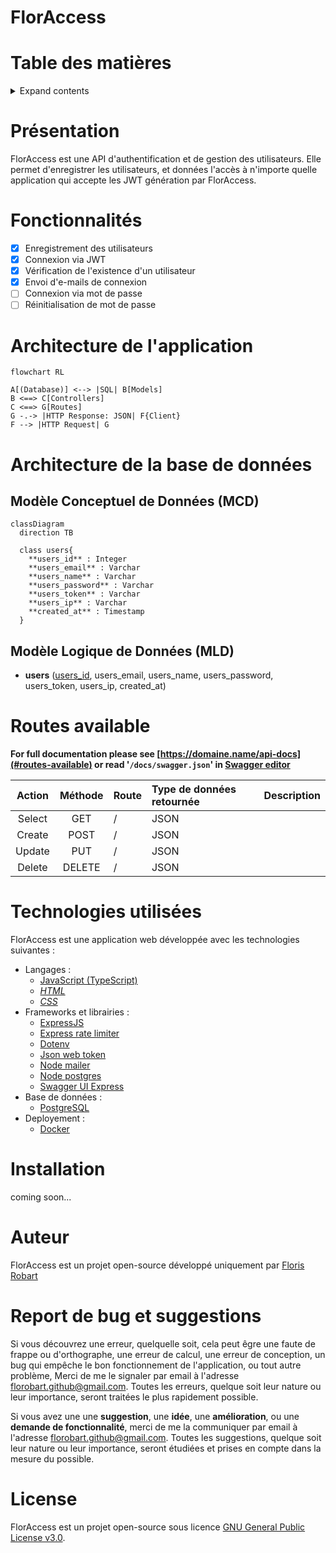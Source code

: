 # FlorAccess

# Table des matières

<details>
<summary>Expand contents</summary>

- [FlorAccess](#floraccess)
- [Table des matières](#table-des-matières)
- [Présentation](#présentation)
- [Fonctionnalités](#fonctionnalités)
- [Architecture de l'application](#architecture-de-lapplication)
- [Architecture de la base de données](#architecture-de-la-base-de-données)
  - [Modèle Conceptuel de Données (MCD)](#modèle-conceptuel-de-données-mcd)
  - [Modèle Logique de Données (MLD)](#modèle-logique-de-données-mld)
- [Routes available](#routes-available)
- [Technologies utilisées](#technologies-utilisées)
- [Installation](#installation)
- [Auteur](#auteur)
- [Report de bug et suggestions](#report-de-bug-et-suggestions)
- [License](#license)

</details>

# Présentation

FlorAccess est une API d'authentification et de gestion des utilisateurs. Elle permet d'enregistrer les utilisateurs, et données l'accès à n'importe quelle application qui accepte les JWT génération par FlorAccess.

# Fonctionnalités

- [x] Enregistrement des utilisateurs
- [x] Connexion via JWT
- [x] Vérification de l'existence d'un utilisateur
- [x] Envoi d'e-mails de connexion
- [ ] Connexion via mot de passe
- [ ] Réinitialisation de mot de passe

# Architecture de l'application

```mermaid
flowchart RL

A[(Database)] <--> |SQL| B[Models]
B <==> C[Controllers]
C <==> G[Routes]
G -.-> |HTTP Response: JSON| F{Client}
F --> |HTTP Request| G
```

# Architecture de la base de données

## Modèle Conceptuel de Données (MCD)

```mermaid
classDiagram
  direction TB

  class users{
    **users_id** : Integer
    **users_email** : Varchar
    **users_name** : Varchar
    **users_password** : Varchar
    **users_token** : Varchar
    **users_ip** : Varchar
    **created_at** : Timestamp
  }
```

## Modèle Logique de Données (MLD)

- **users** (<u>users_id</u>, users_email, users_name, users_password, users_token, users_ip, created_at)

# Routes available

**For full documentation please see [https://domaine.name/api-docs](#routes-available) or read '`/docs/swagger.json`' in [Swagger editor](https://editor.swagger.io/)**

| Action | Méthode | Route | Type de données retournée | Description |
|:------:|:-------:|:------|:--------------------------|:------------|
| Select | GET     | / | JSON |  |
| Create | POST    | / | JSON |  |
| Update | PUT     | / | JSON |  |
| Delete | DELETE  | / | JSON |  |

# Technologies utilisées

FlorAccess est une application web développée avec les technologies suivantes :

- Langages :
  - [JavaScript (TypeScript)](https://developer.mozilla.org/fr/docs/Web/JavaScript)
  - [*HTML*](https://developer.mozilla.org/fr/docs/Web/HTML)
  - [*CSS*](https://developer.mozilla.org/fr/docs/Web/CSS)
- Frameworks et librairies :
  - [ExpressJS](https://www.npmjs.com/package/express)
  - [Express rate limiter](https://www.npmjs.com/package/express-rate-limit)
  - [Dotenv](https://www.npmjs.com/package/dotenv)
  - [Json web token](https://www.npmjs.com/package/jsonwebtoken)
  - [Node mailer](https://www.npmjs.com/package/nodemailer)
  - [Node postgres](https://www.npmjs.com/package/pg)
  - [Swagger UI Express](https://www.npmjs.com/package/swagger-ui-express)
- Base de données :
  - [PostgreSQL](https://www.postgresql.org/)
- Deployement :
  - [Docker](https://www.docker.com/)

# Installation

coming soon...

# Auteur

FlorAccess est un projet open-source développé uniquement par [Floris Robart](https://florobart.github.io/)

# Report de bug et suggestions

Si vous découvrez une erreur, quelquelle soit, cela peut êgre une faute de frappe ou d'orthographe, une erreur de calcul, une erreur de conception, un bug qui empêche le bon fonctionnement de l'application, ou tout autre problème, Merci de me le signaler par email à l'adresse [florobart.github@gmail.com](mailto:florobart.github@gmail.com). Toutes les erreurs, quelque soit leur nature ou leur importance, seront traitées le plus rapidement possible.

Si vous avez une une **suggestion**, une **idée**, une **amélioration**, ou une **demande de fonctionnalité**, merci de me la communiquer par email à l'adresse [florobart.github@gmail.com](mailto:florobart.github@gmail.com). Toutes les suggestions, quelque soit leur nature ou leur importance, seront étudiées et prises en compte dans la mesure du possible.

# License

FlorAccess est un projet open-source sous licence [GNU General Public License v3.0](https://opensource.org/licenses/GPL-3.0).
